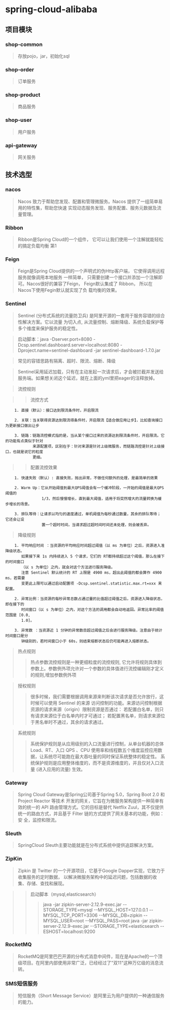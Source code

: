 # spring-cloud-alibaba

## 项目模块
### shop-common
>存放pojo，jar，初始化sql

### shop-order
>订单服务

### shop-product
>商品服务

### shop-user
>用户服务

### api-gateway
>网关服务



## 技术选型
### nacos
> Nacos 致力于帮助您发现、配置和管理微服务。Nacos 提供了一组简单易用的特性集，帮助您快速
  实现动态服务发现、服务配置、服务元数据及流量管理。


### Ribbon
> Ribbon是Spring Cloud的一个组件， 它可以让我们使用一个注解就能轻松的搞定负载均衡
  第1


### Feign
> Feign是Spring Cloud提供的一个声明式的伪Http客户端， 它使得调用远程服务就像调用本地服务
  一样简单， 只需要创建一个接口并添加一个注解即可。Nacos很好的兼容了Feign， Feign默认集成了 Ribbon， 所以在Nacos下使用Fegin默认就实现了负
  载均衡的效果。

### Sentinel
> Sentinel (分布式系统的流量防卫兵) 是阿里开源的一套用于服务容错的综合性解决方案。它以流量
  为切入点, 从流量控制、熔断降级、系统负载保护等多个维度来保护服务的稳定性。

> 启动脚本：java -Dserver.port=8080 -Dcsp.sentinel.dashboard.server=localhost:8080 -Dproject.name=sentinel-dashboard -jar sentinel-dashboard-1.7.0.jar

> 常见的容错思路有隔离、超时、限流、熔断、降级

> Sentinel采用延迟加载，只有在主动发起一次请求后，才会被拦截并发送给服务端。如果想关闭这个延迟，就在上面的yml里把eager的注释放掉。

> 流控规则

>> 流控方式

        1. 直接（默认）：接口达到限流条件时，开启限流
       
        2. 关联：当关联得资源达到限流得条件时，开启限流【适合做应用让步】，比如查询接口为更新接口做出让步
       
        3. 链路：链路流控模式指的是，当从某个接口过来的资源达到限流条件时，开启限流。它的功能有点类似于针对
                来源配置项，区别在于：针对来源是针对上级微服务，而链路流控是针对上级接口，也就是说它的粒度
                更细。
   
>> 配置流控效果
        
        1. 快速失败（默认）: 直接失败，抛出异常，不做任何额外的处理，是最简单的效果
       
        2. Warm Up：它从开始阈值到最大QPS阈值会有一个缓冲阶段，一开始的阈值是最大QPS阈值的
                    1/3，然后慢慢增长，直到最大阈值，适用于将突然增大的流量转换为缓步增长的场景。
       
        3. 排队等待：让请求以均匀的速度通过，单机阈值为每秒通过数量，其余的排队等待； 它还会让设
                    置一个超时时间，当请求超过超时间时间还未处理，则会被丢弃。

> 降级规则
        
        1. 平均响应时间 ：当资源的平均响应时间超过阈值（以 ms 为单位）之后，资源进入准降级状态。
           如果接下来 1s 内持续进入 5 个请求，它们的 RT都持续超过这个阈值，那么在接下的时间窗口
           （以 s 为单位）之内，就会对这个方法进行服务降级。
           注意 Sentinel 默认统计的 RT 上限是 4900 ms，超出此阈值的都会算作 4900 ms，若需要
           变更此上限可以通过启动配置项 -Dcsp.sentinel.statistic.max.rt=xxx 来配置。
        
        2. 异常比例：当资源的每秒异常总数占通过量的比值超过阈值之后，资源进入降级状态，即在接下的
           时间窗口（以 s 为单位）之内，对这个方法的调用都会自动地返回。异常比率的阈值范围是 [0.0,
           1.0]。
        
        3. 异常数 ：当资源近 1 分钟的异常数目超过阈值之后会进行服务降级。注意由于统计时间窗口是分
           钟级别的，若时间窗口小于 60s，则结束熔断状态后仍可能再进入熔断状态。

> 热点规则
>> 热点参数流控规则是一种更细粒度的流控规则, 它允许将规则具体到参数上。参数例外项允许对一个参数的具体值进行流控编辑刚才定义的规则,增加参数例外项

> 授权规则
>> 很多时候，我们需要根据调用来源来判断该次请求是否允许放行，这时候可以使用 Sentinel 的来源
   访问控制的功能。来源访问控制根据资源的请求来源（origin）限制资源是否通过：
   若配置白名单，则只有请求来源位于白名单内时才可通过；
   若配置黑名单，则请求来源位于黑名单时不通过，其余的请求通过。

> 系统规则
>> 系统保护规则是从应用级别的入口流量进行控制，从单台机器的总体 Load、RT、入口 QPS 、CPU
   使用率和线程数五个维度监控应用数据，让系统尽可能跑在最大吞吐量的同时保证系统整体的稳定性。
   系统保护规则是应用整体维度的，而不是资源维度的，并且仅对入口流量 (进入应用的流量) 生效。


### Gateway
> Spring Cloud Gateway是Spring公司基于Spring 5.0，Spring Boot 2.0 和 Project Reactor 等技术
  开发的网关，它旨在为微服务架构提供一种简单有效的统一的 API 路由管理方式。它的目标是替代
  Netflix Zuul，其不仅提供统一的路由方式，并且基于 Filter 链的方式提供了网关基本的功能，例如：安
  全，监控和限流。

### Sleuth
> SpringCloud Sleuth主要功能就是在分布式系统中提供追踪解决方案。

### ZipKin
> Zipkin 是 Twitter 的一个开源项目，它基于Google Dapper实现，它致力于收集服务的定时数据，
  以解决微服务架构中的延迟问题，包括数据的收集、存储、查找和展现。

>>启动脚本（mysql,elasticsearch）
>>>java -jar zipkin-server-2.12.9-exec.jar --STORAGE_TYPE=mysql --MYSQL_HOST=127.0.0.1 --MYSQL_TCP_PORT=3306 --MYSQL_DB=zipkin --MYSQL_USER=root --MYSQL_PASS=root
>>>java -jar zipkin-server-2.12.9-exec.jar --STORAGE_TYPE=elasticsearch --ESHOST=localhost:9200

### RocketMQ
>RocketMQ是阿里巴巴开源的分布式消息中间件，现在是Apache的一个顶级项目。在阿里内部使用非常广泛，已经经过了"双11"这种万亿级的消息流转。

### SMS短信服务
> 短信服务（Short Message Service）是阿里云为用户提供的一种通信服务的能力。


